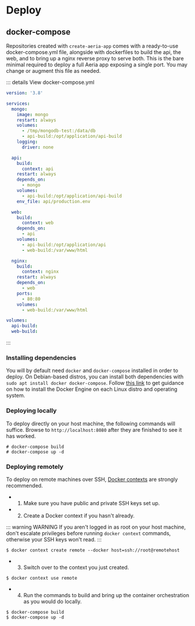 # Deploy

## docker-compose

Repositories created with `create-aeria-app` comes with a ready-to-use docker-compose.yml file, alongside with dockerfiles to build the api, the web, and to bring up a nginx reverse proxy to serve both. This is the bare minimal required to deploy a full Aeria app exposing a single port. You may change or augment this file as needed.

::: details View docker-compose.yml
```yaml
version: '3.8'

services:
  mongo:
    image: mongo
    restart: always
    volumes:
      - /tmp/mongodb-test:/data/db
      - api-build:/opt/application/api-build
    logging:
      driver: none

  api:
    build:
      context: api
    restart: always
    depends_on:
      - mongo
    volumes:
      - api-build:/opt/application/api-build
    env_file: api/production.env

  web:
    build:
      context: web
    depends_on:
      - api
    volumes:
      - api-build:/opt/application/api
      - web-build:/var/www/html

  nginx:
    build:
      context: nginx
    restart: always
    depends_on:
      - web
    ports:
      - 80:80
    volumes:
      - web-build:/var/www/html

volumes:
  api-build:
  web-build:

```
:::

### Installing dependencies

You will by default need `docker` and `docker-compose` installed in order to deploy.
On Debian-based distros, you can install both dependencies with `sudo apt install docker docker-compose`. Follow [this link](https://docs.docker.com/engine/install/) to get guidance on how to install the Docker Engine on each Linux distro and operating system.

### Deploying locally

To deploy directly on your host machine, the following commands will suffice.
Browse to `http://localhost:8080` after they are finished to see it has worked.

```
# docker-compose build
# docker-compose up -d
```

### Deploying remotely

To deploy on remote machines over SSH, [Docker contexts](https://docs.docker.com/engine/context/working-with-contexts/) are strongly recommended.

- 1. Make sure you have public and private SSH keys set up.

- 2. Create a Docker context if you hasn't already.

::: warning WARNING
If you aren't logged in as root on your host machine, don't escalate privileges
before running `docker context` commands, otherwise your SSH keys won't read.
:::

```
$ docker context create remote --docker host=ssh://root@remotehost
```

- 3. Switch over to the context you just created.

```
$ docker context use remote
```

- 4. Run the commands to build and bring up the container orchestration as you would do locally.

```
$ docker-compose build
$ docker-compose up -d
```


